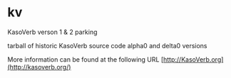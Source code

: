 # kv
KasoVerb verson 1 &amp; 2 parking

tarball of historic KasoVerb source code alpha0 and delta0 versions

More information can be found at the following URL [http://KasoVerb.org](http://kasoverb.org/)
